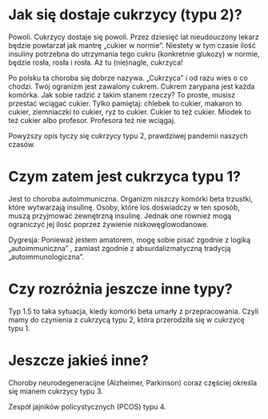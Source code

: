 # Jak się dostaje cukrzycy (typu 2)?

Powoli. Cukrzycy dostaje się powoli. Przez dziesięć lat nieudouczony lekarz będzie powtarzał jak mantrę „cukier w normie”. Niestety w tym czasie ilość insuliny potrzebna do utrzymania tego cukru (konkretnie glukozy) w normie, będzie rosła, rosła i rosła. Aż tu (nie)nagle, cukrzyca!

Po polsku ta choroba się dobrze nazywa. „Cukrzyca” i od razu wies o co chodzi. Twój ogranizm jest zawalony cukrem. Cukrem zarypana jest każda komórka. Jak sobie radzić z takim stanem rzeczy? To proste, musisz przestać wciągać cukier. Tylko pamiętaj: chlebek to cukier, makaron to cukier, ziemniaczki to cukier, ryż to cukier. Cukier to też cukier. Miodek to też cukier albo profesor. Profesora też nie wciągaj.

Powyższy opis tyczy się cukrzycy typu 2, prawdziwej pandemii naszych czasów. 

# Czym zatem jest cukrzyca typu 1?
Jest to choroba autoimmuniczna. Organizm niszczy komórki beta trzustki, które wytwarzają insulinę. Osoby, które los doświadczy w ten sposób, muszą przyjmować zewnętrzną insulinę. Jednak one również mogą ograniczyć jej ilość poprzez żywienie niskowęglowodanowe.

Dygresja: Ponieważ jestem amatorem, mogę sobie pisać zgodnie z logiką „autoimmuniczna” , zamiast zgodnie z absurdalizmatyczną tradycją „autoimmunologiczna”.

# Czy rozróżnia jeszcze inne typy?

Typ 1.5 to taka sytuacja, kiedy komórki beta umarły z przepracowania.  Czyli mamy do czynienia z cukrzycą typu 2, która przerodziła się w cukrzycę typu 1.

# Jeszcze jakieś inne?

Choroby neurodegeneracijne (Alzheimer, Parkinson) coraz częściej określa się mianem cukrzycy typu 3.

Zespół jajników policystycznych (PCOS) typu 4.
